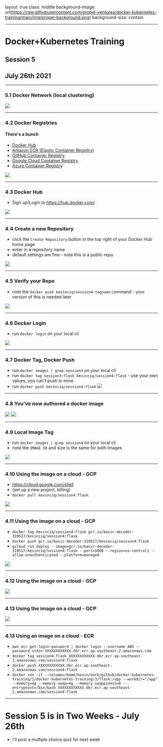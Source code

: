 layout: true
class: middle
background-image: url(https://raw.githubusercontent.com/propel-ventures/docker-kubernetes-training/main/img/propel-background.png)
background-size: contain

---

# Docker+Kubernetes Training
## Session 5
## July 26th 2021

---

### 5.1 Docker Network (local clustering)

![](https://raw.githubusercontent.com/propel-ventures/docker-kubernetes-training/main/img/evergiven.jpg)

---

### 4.2 Docker Registries

#### There's a bunch

- [Docker Hub](https://hub.docker.com/)
- [Amazon ECR (Elastic Container Registry)](https://ghcr.io)
- [GitHub Container Registry](https://aws.amazon.com/ecr/)
- [Google Cloud Container Registry](https://cloud.google.com/container-registry)
- [Azure Container Registry](https://azure.microsoft.com/en-us/services/container-registry/)

![](https://raw.githubusercontent.com/propel-ventures/docker-kubernetes-training/main/img/docker.registry.jpg)

---

### 4.3 Docker Hub

- Sign up/Login to https://hub.docker.com/

![](https://raw.githubusercontent.com/propel-ventures/docker-kubernetes-training/main/img/docker.hub.png)

---

### 4.4 Create a new Repository

- click the `Create Repository` button in the top right of your Docker Hub home page
- enter in a repository name
- default settings are fine - note this is a public repo

![](https://raw.githubusercontent.com/propel-ventures/docker-kubernetes-training/main/img/docker.create.png)

---

### 4.5 Verify your Repo

- note the `docker push kevinciq/session4:tagname` command - your version of this is needed later

![](https://raw.githubusercontent.com/propel-ventures/docker-kubernetes-training/main/img/docker.create.push.png)

---

### 4.6 Docker Login

- run `docker login` on your local cli

![](https://raw.githubusercontent.com/propel-ventures/docker-kubernetes-training/main/img/docker.login.png)

---

### 4.7 Docker Tag, Docker Push

- run `docker images | grep session3` on your local cli
- run `docker tag session3:flask kevinciq/session4:flask` - use your own values, you can't push to mine
- run `docker push kevinciq/session4:flask`
![](https://raw.githubusercontent.com/propel-ventures/docker-kubernetes-training/main/img/docker.pushing.png)

---

### 4.8 You've now authored a docker image

![](https://raw.githubusercontent.com/propel-ventures/docker-kubernetes-training/main/img/docker.pushed.png)
![](https://raw.githubusercontent.com/propel-ventures/docker-kubernetes-training/main/img/docker.pushed.hub.png)

---

### 4.9 Local Image Tag

- run `docker images | grep session4` on your local cli
- note the `IMAGE ID` and size is the same for both images

![](https://raw.githubusercontent.com/propel-ventures/docker-kubernetes-training/main/img/docker.pushed.local.png)

---

### 4.10 Using the image on a cloud - GCP

- https://cloud.google.com/shell
- (set up a new project, billing)
- `docker pull kevinciq/session4:flask`

![](https://raw.githubusercontent.com/propel-ventures/docker-kubernetes-training/main/img/docker.gcp.pull.png)

---

### 4.11 Using the image on a cloud - GCP

- `docker tag kevinciq/session4:flask gcr.io/basic-decoder-319517/kevinciq/session4:flask`
- `docker push gcr.io/basic-decoder-319517/kevinciq/session4:flask`
- `gcloud run deploy --image=gcr.io/basic-decoder-319517/kevinciq/session4:flask --port=5000 --region=us-central1 --allow-unauthenticated --platform=managed`

![](https://raw.githubusercontent.com/propel-ventures/docker-kubernetes-training/main/img/docker.gcp.create.png)

---

### 4.12 Using the image on a cloud - GCP

![](https://raw.githubusercontent.com/propel-ventures/docker-kubernetes-training/main/img/docker.gcp.created.png)

---

### 4.13 Using the image on a cloud - GCP

![](https://raw.githubusercontent.com/propel-ventures/docker-kubernetes-training/main/img/docker.gcp.shutdown.png)

---

### 4.13 Using an image on a cloud - ECR

- `aws ecr get-login-password | docker login --username AWS --password-stdin XXXXXXXXXXXX.dkr.ecr.ap-southeast-2.amazonaws.com`
- `docker tag session4:flask XXXXXXXXXXXX.dkr.ecr.ap-southeast-2.amazonaws.com/session4:flask`
- `docker push XXXXXXXXXXXX.dkr.ecr.ap-southeast-2.amazonaws.com/session4:flask`
- `docker run -it --volume=/home/kevin/work/github/docker-kubernetes-training/1/docker-kubernetes-training/3/flask:/app --workdir="/app" --memory=4g --memory-swap=4g --memory-swappiness=0 --entrypoint=/bin/bash XXXXXXXXXXXX.dkr.ecr.ap-southeast-2.amazonaws.com/session4:flask`

---

# Session 5 is in Two Weeks - July 26th

- I'll post a multiple choice quiz for next week
